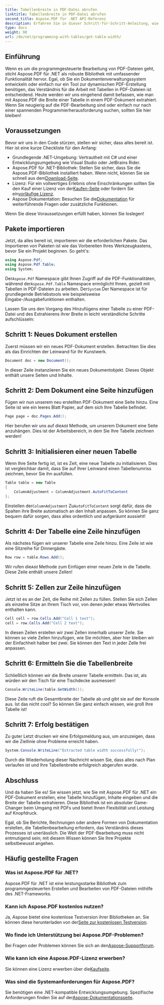 ```yaml
---
title: Tabellenbreite in PDF-Datei abrufen
linktitle: Tabellenbreite in PDF-Datei abrufen
second_title: Aspose.PDF für .NET API-Referenz
description: Erfahren Sie in dieser Schritt-für-Schritt-Anleitung, wie Sie mit Aspose.PDF für .NET die Breite einer Tabelle in einer PDF-Datei ermitteln.
type: docs
weight: 90
url: /de/net/programming-with-tables/get-table-width/
---
```

## Einführung

Wenn es um die programmgesteuerte Bearbeitung von PDF-Dateien geht, sticht Aspose.PDF für .NET als robuste Bibliothek mit umfassender Funktionalität hervor. Egal, ob Sie ein Dokumentenverwaltungssystem entwickeln oder einfach nur ein Tool zur dynamischen PDF-Erstellung benötigen, das Verständnis für die Arbeit mit Tabellen in PDF-Dateien ist entscheidend. Heute werden wir uns eingehend damit befassen, wie man mit Aspose.PDF die Breite einer Tabelle in einem PDF-Dokument extrahiert. Wenn Sie neugierig auf die PDF-Bearbeitung sind oder einfach nur nach einer spannenden Programmierherausforderung suchen, sollten Sie hier bleiben!

## Voraussetzungen

Bevor wir uns in den Code stürzen, stellen wir sicher, dass alles bereit ist. Hier ist eine kurze Checkliste für den Anfang:

- Grundlegende .NET-Umgebung: Vertrautheit mit C# und einer Entwicklungsumgebung wie Visual Studio oder JetBrains Rider.
-  Aspose.PDF für .NET-Bibliothek: Stellen Sie sicher, dass Sie die Aspose.PDF-Bibliothek installiert haben. Wenn nicht, können Sie sie schnell aus dem[Download-Seite](https://releases.aspose.com/pdf/net/).
- Lizenz: Für ein vollwertiges Erlebnis ohne Einschränkungen sollten Sie den Kauf einer Lizenz von der[Kaufen-Seite](https://purchase.aspose.com/buy) oder fordern Sie ein[vorläufige Lizenz](https://purchase.aspose.com/temporary-license/).
-  Aspose Dokumentation: Besuchen Sie die[Dokumentation](https://reference.aspose.com/pdf/net/) für weiterführende Fragen oder zusätzliche Funktionen.

Wenn Sie diese Voraussetzungen erfüllt haben, können Sie loslegen!

## Pakete importieren

Jetzt, da alles bereit ist, importieren wir die erforderlichen Pakete. Das Importieren von Paketen ist wie das Vorbereiten Ihres Werkzeugkastens, bevor Sie ein Projekt beginnen. So geht's:

```csharp
using Aspose.Pdf;
using Aspose.Pdf.Table;
using System;
```

 Der`Aspose.Pdf` Namespace gibt Ihnen Zugriff auf die PDF-Funktionalitäten, während der`Aspose.Pdf.Table` Namespace ermöglicht Ihnen, gezielt mit Tabellen in PDF-Dateien zu arbeiten. Der`System` Der Namespace ist für grundlegende Betriebstools wie beispielsweise Eingabe-/Ausgabefunktionen enthalten.

Lassen Sie uns den Vorgang des Hinzufügens einer Tabelle zu einer PDF-Datei und des Extrahierens ihrer Breite in leicht verständliche Schritte aufschlüsseln:

## Schritt 1: Neues Dokument erstellen

Zuerst müssen wir ein neues PDF-Dokument erstellen. Betrachten Sie dies als das Einrichten der Leinwand für Ihr Kunstwerk.

```csharp
Document doc = new Document();
```

In dieser Zeile instanziieren Sie ein neues Dokumentobjekt. Dieses Objekt enthält unsere Seiten und Inhalte.

## Schritt 2: Dem Dokument eine Seite hinzufügen

Fügen wir nun unserem neu erstellten PDF-Dokument eine Seite hinzu. Eine Seite ist wie ein leeres Blatt Papier, auf dem sich Ihre Tabelle befindet.

```csharp
Page page = doc.Pages.Add();
```

 Hier berufen wir uns auf die`Add` Methode, um unserem Dokument eine Seite anzuhängen. Dies ist der Arbeitsbereich, in dem Sie Ihre Tabelle zeichnen werden!

## Schritt 3: Initialisieren einer neuen Tabelle

Wenn Ihre Seite fertig ist, ist es Zeit, eine neue Tabelle zu initialisieren. Dies ist vergleichbar damit, dass Sie auf Ihrer Leinwand einen Tabellenumriss zeichnen, bevor Sie ihn ausfüllen.

```csharp
Table table = new Table
{
    ColumnAdjustment = ColumnAdjustment.AutoFitToContent
};
```

 Einstellen der`ColumnAdjustment` Zu`AutoFitToContent` sorgt dafür, dass die Spalten ihre Breite automatisch an den Inhalt anpassen. So können Sie ganz bequem dafür sorgen, dass alles ordentlich und aufgeräumt aussieht!

## Schritt 4: Der Tabelle eine Zeile hinzufügen

Als nächstes fügen wir unserer Tabelle eine Zeile hinzu. Eine Zeile ist wie eine Sitzreihe für Dinnergäste.

```csharp
Row row = table.Rows.Add();
```

 Wir rufen die`Add` Methode zum Einfügen einer neuen Zeile in die Tabelle. Diese Zeile enthält unsere Zellen!

## Schritt 5: Zellen zur Zeile hinzufügen

Jetzt ist es an der Zeit, die Reihe mit Zellen zu füllen. Stellen Sie sich Zellen als einzelne Sitze an Ihrem Tisch vor, von denen jeder etwas Wertvolles enthalten kann.

```csharp
Cell cell = row.Cells.Add("Cell 1 text");
cell = row.Cells.Add("Cell 2 text");
```

In diesen Zeilen erstellen wir zwei Zellen innerhalb unserer Zeile. Sie können so viele Zellen hinzufügen, wie Sie möchten, aber hier bleiben wir der Einfachheit halber bei zwei. Sie können den Text in jeder Zelle frei anpassen.

## Schritt 6: Ermitteln Sie die Tabellenbreite

Schließlich können wir die Breite unserer Tabelle ermitteln. Das ist, als würden wir den Tisch für eine Tischdecke ausmessen!

```csharp
Console.WriteLine(table.GetWidth());
```

Diese Zeile ruft die Gesamtbreite der Tabelle ab und gibt sie auf der Konsole aus. Ist das nicht cool? So können Sie ganz einfach wissen, wie groß Ihre Tabelle ist!

## Schritt 7: Erfolg bestätigen

Zu guter Letzt drucken wir eine Erfolgsmeldung aus, um anzuzeigen, dass wir die Ziellinie ohne Probleme erreicht haben.

```csharp
System.Console.WriteLine("Extracted table width successfully!");
```

Durch die Wiederholung dieser Nachricht wissen Sie, dass alles nach Plan verlaufen ist und Ihre Tabellenbreite erfolgreich abgerufen wurde.

## Abschluss

Und da haben Sie es! Sie wissen jetzt, wie Sie mit Aspose.PDF für .NET ein PDF-Dokument erstellen, eine Tabelle hinzufügen, Inhalte eingeben und die Breite der Tabelle extrahieren. Diese Bibliothek ist ein absoluter Game-Changer beim Umgang mit PDFs und bietet Ihnen Flexibilität und Leistung auf Knopfdruck.

Egal, ob Sie Berichte, Rechnungen oder andere Formen von Dokumentation erstellen, die Tabellenbearbeitung erfordern, das Verständnis dieses Prozesses ist unerlässlich. Die Welt der PDF-Bearbeitung muss nicht entmutigend sein; mit diesem Wissen können Sie Ihre Projekte selbstbewusst angehen. 

## Häufig gestellte Fragen

### Was ist Aspose.PDF für .NET?  
Aspose.PDF für .NET ist eine leistungsstarke Bibliothek zum programmgesteuerten Erstellen und Bearbeiten von PDF-Dateien mithilfe des .NET-Frameworks.

### Kann ich Aspose.PDF kostenlos nutzen?  
 Ja, Aspose bietet eine kostenlose Testversion ihrer Bibliotheken an. Sie können diese herunterladen von der[Seite zur kostenlosen Testversion](https://releases.aspose.com/).

### Wo finde ich Unterstützung bei Aspose.PDF-Problemen?  
 Bei Fragen oder Problemen können Sie sich an den[Aspose-Supportforum](https://forum.aspose.com/c/pdf/10).

### Wie kann ich eine Aspose.PDF-Lizenz erwerben?  
 Sie können eine Lizenz erwerben über die[Kaufseite](https://purchase.aspose.com/buy).

### Was sind die Systemanforderungen für Aspose.PDF?  
Sie benötigen eine .NET-kompatible Entwicklungsumgebung. Spezifische Anforderungen finden Sie auf der[Aspose-Dokumentationsseite](https://reference.aspose.com/pdf/net/).